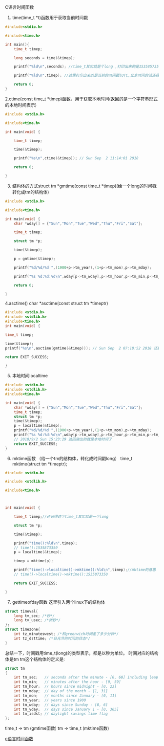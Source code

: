 C语言时间函数


1. time(time_t *t)函数用于获取当前时间戳
```c
#include<stdio.h>

#include<time.h>

int main(){
	time_t timep;

	long seconds = time(&timep);

	printf("%ld\n",seconds); //time_t其实就是个long ,打印出来的是1535857354这种

	printf("%ld\n",timep); //这里打印出来的是当前的时间戳(UTC,北京时间的话还得+8)，以秒为单位

	return 0;
}
```

2.ctime(const time_t *timep)函数，用于获取本地时间(返回的是一个字符串形式的本地时间表示)
```c
#include <stdio.h>

#include<time.h>

int main(void) {

	time_t timep;

	time(&timep);

	printf("%s\n",ctime(&timep)); // Sun Sep  2 11:14:01 2018

	return 0;

}
```

3. 结构体的方式struct tm *gmtime(const time_t *timep)(给一个long的时间戳转化成tm的结构体)
```c
#include <stdio.h>

#include<time.h>

int main(void) {
	char *wday[] = {"Sun","Mon","Tue","Wed","Thu","Fri","Sat"};

	time_t timep;

	struct tm *p;

	time(&timep);

	p = gmtime(&timep);

	printf("%d/%d/%d ",(1900+p->tm_year),(1+p->tm_mon),p->tm_mday);

	printf("%s %d:%d:%d\n",wday[p->tm_wday],p->tm_hour,p->tm_min,p->tm_sec); //还是UTC时间

	return 0;

}
```

4.asctime() char *asctime(const struct tm *timeptr)
```c
#include <stdio.h>
#include <stdlib.h>
#include<time.h>
int main(void) {

time_t timep;

time(&timep);
printf("%s\n",asctime(gmtime(&timep))); // Sun Sep  2 07:18:52 2018 还是UTC时间

return EXIT_SUCCESS;

}

```

5. 本地时间localtime
```c
#include <stdio.h>
#include <stdlib.h>
#include<time.h>

int main(void) {
	char *wday[] = {"Sun","Mon","Tue","Wed","Thu","Fri","Sat"};
	time_t timep;
	struct tm *p;
	time(&timep);
	p = localtime(&timep);
	printf("%d/%d/%d ",(1900+p->tm_year),(1+p->tm_mon),p->tm_mday);
	printf("%s %d:%d:%d\n",wday[p->tm_wday],p->tm_hour,p->tm_min,p->tm_sec);  
	// 2018/9/2 Sun 15:23:29 这回输出的就是本地时间了
	return EXIT_SUCCESS;
}
```

6. mktime函数 （给一个tm的结构体，转化成时间戳long）
time_t mktime(struct tm *timeptr);
```c
#include <stdio.h>

#include <stdlib.h>

#include<time.h>



int main(void) {

	time_t timep;//还记得这个time_t其实就是一个long

	struct tm *p;

	time(&timep);

	printf("time():%ld\n",timep);
	// time():1535873350
	p = localtime(&timep);

	timep = mktime(p);

	printf("time()->localtime()->mktime():%ld\n",timep);//mktime的意思
	// time()->localtime()->mktime():1535873350

	return EXIT_SUCCESS;

}
```

7. gettimeofday函数
这里引入两个linux下的结构体
```c
struct timeval{
	long tv_sec; /*秒*/
	long tv_usec; /*微秒*/
};
struct timezone{
	int tz_minuteswest; /*和greenwich时间差了多少分钟*/
	int tz_dsttime; /*日光节约时间的状态*/
}
```

总结一下，时间戳用time_t(long)的类型表示，都是以秒为单位。
时间对应的结构体是tm
tm这个结构体的定义是:
```c
struct tm
{
    int tm_sec;   // seconds after the minute - [0, 60] including leap second
    int tm_min;   // minutes after the hour - [0, 59]
    int tm_hour;  // hours since midnight - [0, 23]
    int tm_mday;  // day of the month - [1, 31]
    int tm_mon;   // months since January - [0, 11]
    int tm_year;  // years since 1900
    int tm_wday;  // days since Sunday - [0, 6]
    int tm_yday;  // days since January 1 - [0, 365]
    int tm_isdst; // daylight savings time flag
};
```

time_t -> tm (gmtime函数)
tm -> time_t (mktime函数)

[c语言时间函数](http://blog.51cto.com/chenqiangjsj/536705)


